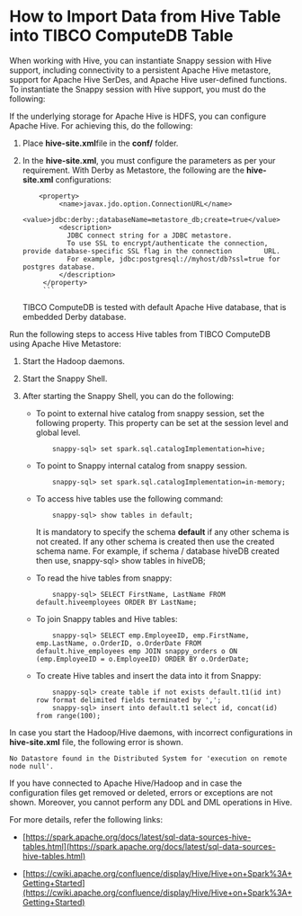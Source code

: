 # How to Import Data from Hive Table into TIBCO ComputeDB Table

When working with Hive, you can instantiate Snappy session with Hive support, including connectivity to a persistent Apache Hive metastore, support for Apache Hive SerDes, and Apache Hive user-defined functions. To instantiate the Snappy session with Hive support, you must do the following:

If the underlying storage for Apache Hive is HDFS, you can configure Apache Hive.  For achieving this, do the following:

1.	Place **hive-site.xml**file in the **conf/** folder. 
           
2. In the **hive-site.xml**, you must configure the parameters as per your requirement. With Derby as Metastore, the following are the **hive-site.xml** configurations:

           <property>
                <name>javax.jdo.option.ConnectionURL</name>
                <value>jdbc:derby:;databaseName=metastore_db;create=true</value>
                <description>
                  JDBC connect string for a JDBC metastore.
                  To use SSL to encrypt/authenticate the connection, provide database-specific SSL flag in the connection        URL.
                  For example, jdbc:postgresql://myhost/db?ssl=true for postgres database.
                </description>
            </property>
            ```
	TIBCO ComputeDB is tested with default Apache Hive database, that is embedded Derby database.

Run the following steps to access Hive tables from TIBCO ComputeDB using Apache Hive Metastore:

1.	Start the Hadoop daemons.
2.	Start the Snappy Shell. 
3.	After starting the Snappy Shell, you can do the following:

	*	To point to external hive catalog from snappy session, set the following property. This property can be set at the session level and global level.
                
                snappy-sql> set spark.sql.catalogImplementation=hive;
        
	*	To point to Snappy internal catalog from snappy session.
     	        
                snappy-sql> set spark.sql.catalogImplementation=in-memory;

	*	To access hive tables use the following command:
        		
                snappy-sql> show tables in default;
                
        It is mandatory to specify the schema **default** if any other schema is not created.
        If any other schema is created then use the created schema name.
        For example, if schema / database hiveDB created then use,
                snappy-sql> show tables in hiveDB;

	*	To read the hive tables from snappy:
        		
                snappy-sql> SELECT FirstName, LastName FROM default.hiveemployees ORDER BY LastName;

	*	To join Snappy tables and Hive tables:
            
            	snappy-sql> SELECT emp.EmployeeID, emp.FirstName, emp.LastName, o.OrderID, o.OrderDate FROM default.hive_employees emp JOIN snappy_orders o ON (emp.EmployeeID = o.EmployeeID) ORDER BY o.OrderDate;

	*	To create Hive tables and insert the data into it from Snappy:
                
                snappy-sql> create table if not exists default.t1(id int) row format delimited fields terminated by ',';
                snappy-sql> insert into default.t1 select id, concat(id) from range(100);

In case you start the Hadoop/Hive daemons, with incorrect configurations in **hive-site.xml** file, the following error is shown.

```
No Datastore found in the Distributed System for 'execution on remote node null'.
```
If you have connected to Apache Hive/Hadoop and in case the configuration files get removed or deleted, errors or exceptions are not shown. Moreover, you cannot perform any DDL and DML operations in Hive.

For more details, refer the following links:

*	[https://spark.apache.org/docs/latest/sql-data-sources-hive-tables.html](https://spark.apache.org/docs/latest/sql-data-sources-hive-tables.html)

*	[https://cwiki.apache.org/confluence/display/Hive/Hive+on+Spark%3A+Getting+Started](https://cwiki.apache.org/confluence/display/Hive/Hive+on+Spark%3A+Getting+Started)

<!---
## Option 1

If Hive tables have data stored in Apache Parquet format or Optimized Row Columnar (ORC) format the data can be copied directly into TIBCO ComputeDB tables.

For example,
```pre
CREATE EXTERNAL TABLE <hive_external_table_name> USING parquet OPTIONS(path path-to-parquet-or-orc)

CREATE TABLE <table_name> USING COLUMN AS (select * from hive_external_table_name)
```
For more information on creating an external table, refer to [CREATE EXTERNAL TABLE](../reference/sql_reference/create-external-table.md).

## Option 2

Take the RDD[Row] from Dataset of Hive Table and insert it into column table.

For example,
```pre
val ds = spark.table("Hive_Table_Name")
val df = snappy.createDataFrame(ds.rdd, ds.schema)
df.write.format("column").saveAsTable("Snappy_Table_Name")
```

In above example, 'spark' is of type SparkSession and 'snappy' is of type SnappySession.
--->

